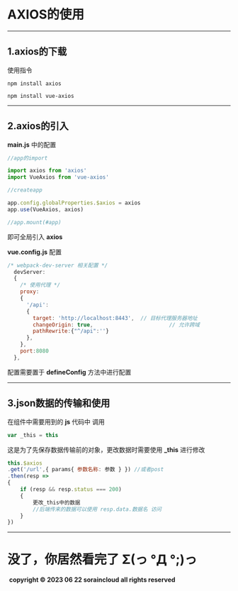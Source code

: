 # **AXIOS的使用**

------

## 1.axios的下载

使用指令

```
npm install axios

npm install vue-axios
```

------

## 2.axios的引入

**main.js** 中的配置

```js
//app的import

import axios from 'axios'
import VueAxios from 'vue-axios'

//createapp

app.config.globalProperties.$axios = axios
app.use(VueAxios, axios)

//app.mount(#app)
```

即可全局引入 **axios**

**vue.config.js** 配置

```js
/* webpack-dev-server 相关配置 */
  devServer:
  {
    /* 使用代理 */
    proxy:
    {
      '/api':
      {
        target: 'http://localhost:8443',  // 目标代理服务器地址
        changeOrigin: true,                        // 允许跨域
        pathRewrite:{"^/api":''}
      },
    },
    port:8080
  },
```

配置需要置于 **defineConfig** 方法中进行配置

------

## 3.json数据的传输和使用

在组件中需要用到的 **js** 代码中 调用

```js
var _this = this
```

这是为了先保存数据传输前的对象，更改数据时需要使用 **_this** 进行修改

```js
this.$axios
.get('/url',{ params{ 参数名称: 参数 } }) //或者post
.then(resp =>
{
    if (resp && resp.status === 200)
    {
        更改_this中的数据
        //后端传来的数据可以使用 resp.data.数据名 访问
    }
})
```

------

# 没了，你居然看完了 Σ(っ °Д °;)っ

​	**copyright © 2023 06 22 soraincloud all rights reserved**